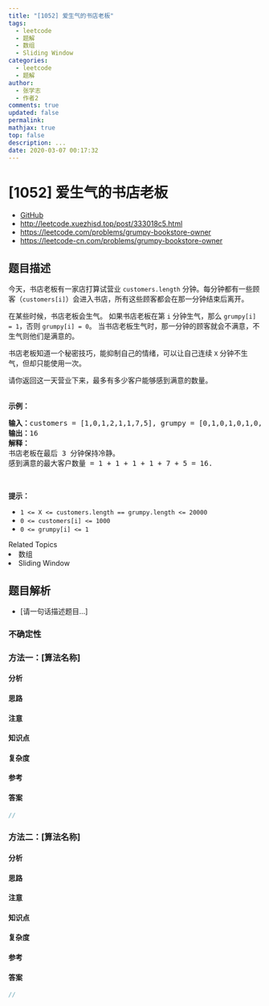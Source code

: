 ```yaml
---
title: "[1052] 爱生气的书店老板"
tags:
  - leetcode
  - 题解
  - 数组
  - Sliding Window
categories:
  - leetcode
  - 题解
author:
  - 张学志
  - 作者2
comments: true
updated: false
permalink:
mathjax: true
top: false
description: ...
date: 2020-03-07 00:17:32
---
```



# [1052] 爱生气的书店老板
* [GitHub](https://github.com/algoboy101/LeetCodeCrowdsource/tree/master/_posts/QA/%5B1052%5D%20%E7%88%B1%E7%94%9F%E6%B0%94%E7%9A%84%E4%B9%A6%E5%BA%97%E8%80%81%E6%9D%BF.md)
* http://leetcode.xuezhisd.top/post/333018c5.html
* https://leetcode.com/problems/grumpy-bookstore-owner
* https://leetcode-cn.com/problems/grumpy-bookstore-owner


## 题目描述

<p>今天，书店老板有一家店打算试营业&nbsp;<code>customers.length</code>&nbsp;分钟。每分钟都有一些顾客（<code>customers[i]</code>）会进入书店，所有这些顾客都会在那一分钟结束后离开。</p>

<p>在某些时候，书店老板会生气。 如果书店老板在第 <code>i</code> 分钟生气，那么 <code>grumpy[i] = 1</code>，否则 <code>grumpy[i] = 0</code>。 当书店老板生气时，那一分钟的顾客就会不满意，不生气则他们是满意的。</p>

<p>书店老板知道一个秘密技巧，能抑制自己的情绪，可以让自己连续&nbsp;<code>X</code> 分钟不生气，但却只能使用一次。</p>

<p>请你返回这一天营业下来，最多有多少客户能够感到满意的数量。<br>
&nbsp;</p>

<p><strong>示例：</strong></p>

<pre><strong>输入：</strong>customers = [1,0,1,2,1,1,7,5], grumpy = [0,1,0,1,0,1,0,1], X = 3
<strong>输出：</strong>16
<strong>解释：
</strong>书店老板在最后 3 分钟保持冷静。
感到满意的最大客户数量 = 1 + 1 + 1 + 1 + 7 + 5 = 16.
</pre>

<p>&nbsp;</p>

<p><strong>提示：</strong></p>

<ul>
	<li><code>1 &lt;= X &lt;=&nbsp;customers.length ==&nbsp;grumpy.length &lt;= 20000</code></li>
	<li><code>0 &lt;=&nbsp;customers[i] &lt;= 1000</code></li>
	<li><code>0 &lt;=&nbsp;grumpy[i] &lt;= 1</code></li>
</ul>
<div><div>Related Topics</div><div><li>数组</li><li>Sliding Window</li></div></div>


## 题目解析
* [请一句话描述题目...]

### 不确定性


### 方法一：[算法名称]

#### 分析

#### 思路

#### 注意

#### 知识点

#### 复杂度

#### 参考

#### 答案

```cpp
//
```


### 方法二：[算法名称]

#### 分析

#### 思路

#### 注意

#### 知识点

#### 复杂度

#### 参考

#### 答案

```cpp
//
```


